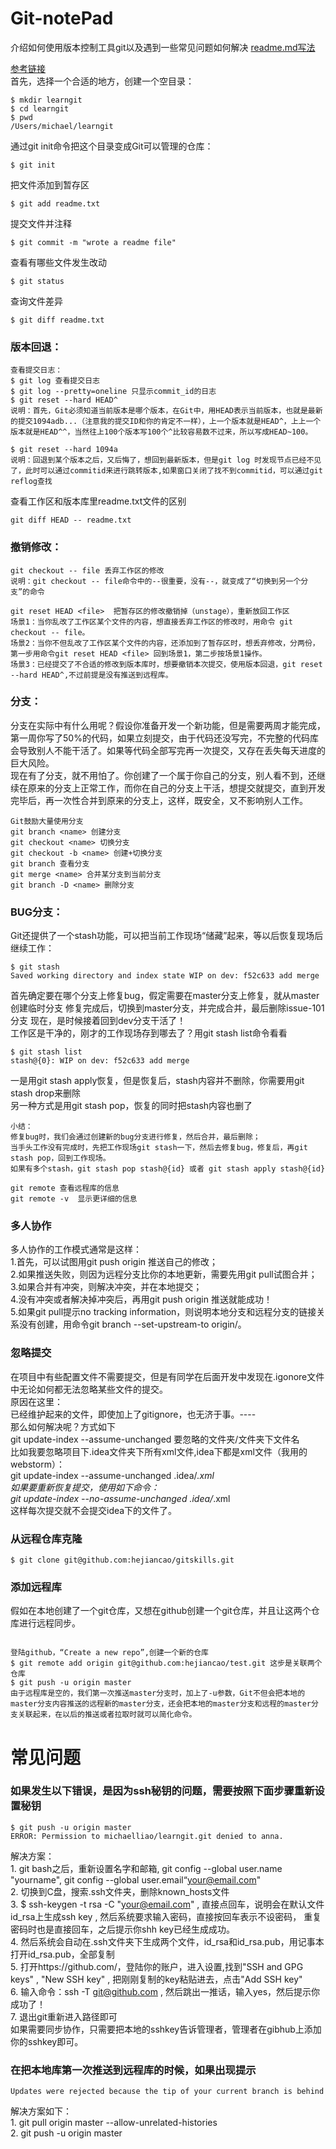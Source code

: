 # Git-notePad
介绍如何使用版本控制工具git以及遇到一些常见问题如何解决
[readme.md写法](https://blog.csdn.net/htwhtw123/article/details/77069581)

[参考链接](https://www.liaoxuefeng.com/wiki/0013739516305929606dd18361248578c67b8067c8c017b000)<br>
首先，选择一个合适的地方，创建一个空目录：<br/>
```
$ mkdir learngit
$ cd learngit
$ pwd
/Users/michael/learngit
```
通过git init命令把这个目录变成Git可以管理的仓库：<br>
```
$ git init
```
把文件添加到暂存区<br>
```
$ git add readme.txt 
```
提交文件并注释
```
$ git commit -m "wrote a readme file" 
```
查看有哪些文件发生改动
```
$ git status 
```
查询文件差异
```
$ git diff readme.txt 
```
### 版本回退：
```
查看提交日志：
$ git log 查看提交日志
$ git log --pretty=oneline 只显示commit_id的日志
$ git reset --hard HEAD^
说明：首先，Git必须知道当前版本是哪个版本，在Git中，用HEAD表示当前版本，也就是最新的提交1094adb...（注意我的提交ID和你的肯定不一样），上一个版本就是HEAD^，上上一个版本就是HEAD^^，当然往上100个版本写100个^比较容易数不过来，所以写成HEAD~100。

$ git reset --hard 1094a
说明：回退到某个版本之后，又后悔了，想回到最新版本，但是git log 时发现节点已经不见了，此时可以通过commitid来进行跳转版本,如果窗口关闭了找不到commitid，可以通过git reflog查找
```

查看工作区和版本库里readme.txt文件的区别
```
git diff HEAD -- readme.txt
```

### 撤销修改：
```
git checkout -- file 丢弃工作区的修改
说明：git checkout -- file命令中的--很重要，没有--，就变成了“切换到另一个分支”的命令

git reset HEAD <file>  把暂存区的修改撤销掉（unstage），重新放回工作区
场景1：当你乱改了工作区某个文件的内容，想直接丢弃工作区的修改时，用命令 git checkout -- file。
场景2：当你不但乱改了工作区某个文件的内容，还添加到了暂存区时，想丢弃修改，分两份，第一步用命令git reset HEAD <file> 回到场景1，第二步按场景1操作。
场景3：已经提交了不合适的修改到版本库时，想要撤销本次提交，使用版本回退，git reset --hard HEAD^,不过前提是没有推送到远程库。
```

### 分支：
分支在实际中有什么用呢？假设你准备开发一个新功能，但是需要两周才能完成，第一周你写了50%的代码，如果立刻提交，由于代码还没写完，不完整的代码库会导致别人不能干活了。如果等代码全部写完再一次提交，又存在丢失每天进度的巨大风险。<br>
现在有了分支，就不用怕了。你创建了一个属于你自己的分支，别人看不到，还继续在原来的分支上正常工作，而你在自己的分支上干活，想提交就提交，直到开发完毕后，再一次性合并到原来的分支上，这样，既安全，又不影响别人工作。<br>
```
Git鼓励大量使用分支
git branch <name> 创建分支
git checkout <name> 切换分支
git checkout -b <name> 创建+切换分支
git branch 查看分支
git merge <name> 合并某分支到当前分支
git branch -D <name> 删除分支
```

### BUG分支：
Git还提供了一个stash功能，可以把当前工作现场“储藏”起来，等以后恢复现场后继续工作：<br>
```
$ git stash
Saved working directory and index state WIP on dev: f52c633 add merge
```
首先确定要在哪个分支上修复bug，假定需要在master分支上修复，就从master创建临时分支
修复完成后，切换到master分支，并完成合并，最后删除issue-101分支
现在，是时候接着回到dev分支干活了！<br>
工作区是干净的，刚才的工作现场存到哪去了？用git stash list命令看看
```
$ git stash list
stash@{0}: WIP on dev: f52c633 add merge
```
一是用git stash apply恢复，但是恢复后，stash内容并不删除，你需要用git stash drop来删除<br>
另一种方式是用git stash pop，恢复的同时把stash内容也删了<br>
```
小结：
修复bug时，我们会通过创建新的bug分支进行修复，然后合并，最后删除；
当手头工作没有完成时，先把工作现场git stash一下，然后去修复bug，修复后，再git stash pop，回到工作现场。
如果有多个stash，git stash pop stash@{id} 或者 git stash apply stash@{id}
```

```
git remote 查看远程库的信息
git remote -v  显示更详细的信息
```

### 多人协作
多人协作的工作模式通常是这样：<br>
1.首先，可以试图用git push origin <branch-name>推送自己的修改；<br>
2.如果推送失败，则因为远程分支比你的本地更新，需要先用git pull试图合并；<br>
3.如果合并有冲突，则解决冲突，并在本地提交；<br>
4.没有冲突或者解决掉冲突后，再用git push origin <branch-name>推送就能成功！<br>
5.如果git pull提示no tracking information，则说明本地分支和远程分支的链接关系没有创建，用命令git branch --set-upstream-to <branch-name> origin/<branch-name>。
  
### 忽略提交
在项目中有些配置文件不需要提交，但是有同学在后面开发中发现在.igonore文件中无论如何都无法忽略某些文件的提交。<br>
原因在这里：<br>
已经维护起来的文件，即使加上了gitignore，也无济于事。----<br>
那么如何解决呢？方式如下<br>
git update-index --assume-unchanged   要忽略的文件夹/文件夹下文件名<br>
比如我要忽略项目下.idea文件夹下所有xml文件,idea下都是xml文件（我用的webstorm）：<br>
git update-index --assume-unchanged   .idea/*.xml<br>
如果要重新恢复提交，使用如下命令：<br>
git update-index --no-assume-unchanged   .idea/*.xml<br>
这样每次提交就不会提交idea下的文件了。<br>



### 从远程仓库克隆
```
$ git clone git@github.com:hejiancao/gitskills.git
```

### 添加远程库
假如在本地创建了一个git仓库，又想在github创建一个git仓库，并且让这两个仓库进行远程同步。
```

登陆github，“Create a new repo”,创建一个新的仓库
$ git remote add origin git@github.com:hejiancao/test.git 这步是关联两个仓库
$ git push -u origin master
由于远程库是空的，我们第一次推送master分支时，加上了-u参数，Git不但会把本地的master分支内容推送的远程新的master分支，还会把本地的master分支和远程的master分支关联起来，在以后的推送或者拉取时就可以简化命令。
```


# 常见问题
### 如果发生以下错误，是因为ssh秘钥的问题，需要按照下面步骤重新设置秘钥
```
$ git push -u origin master
ERROR: Permission to michaelliao/learngit.git denied to anna.
```
解决方案：<br>
	1. git bash之后，重新设置名字和邮箱, git config --global user.name "yourname", git config --global user.email“your@email.com"<br>
	2. 切换到C盘，搜索.ssh文件夹，删除known_hosts文件<br>
	3. $ ssh-keygen -t rsa -C "your@email.com" , 直接点回车，说明会在默认文件id_rsa上生成ssh key , 然后系统要求输入密码，直接按回车表示不设密码， 重复密码时也是直接回车，之后提示你shh key已经生成成功。<br>
	4. 然后系统会自动在.ssh文件夹下生成两个文件，id_rsa和id_rsa.pub，用记事本打开id_rsa.pub，全部复制<br>
	5. 打开https://github.com/，登陆你的账户，进入设置,找到"SSH and GPG keys" ,  "New SSH key" ,  把刚刚复制的key粘贴进去，点击"Add SSH key"<br>
	6. 输入命令：ssh -T git@github.com , 然后跳出一推话，输入yes，然后提示你成功了！<br>
	7. 退出git重新进入路径即可<br>
如果需要同步协作，只需要把本地的sshkey告诉管理者，管理者在gibhub上添加你的sshkey即可。<br>

### 在把本地库第一次推送到远程库的时候，如果出现提示
```
Updates were rejected because the tip of your current branch is behind
```
解决方案如下：<br>
	1. git pull origin master --allow-unrelated-histories<br>
	2. git push -u origin master<br>




















